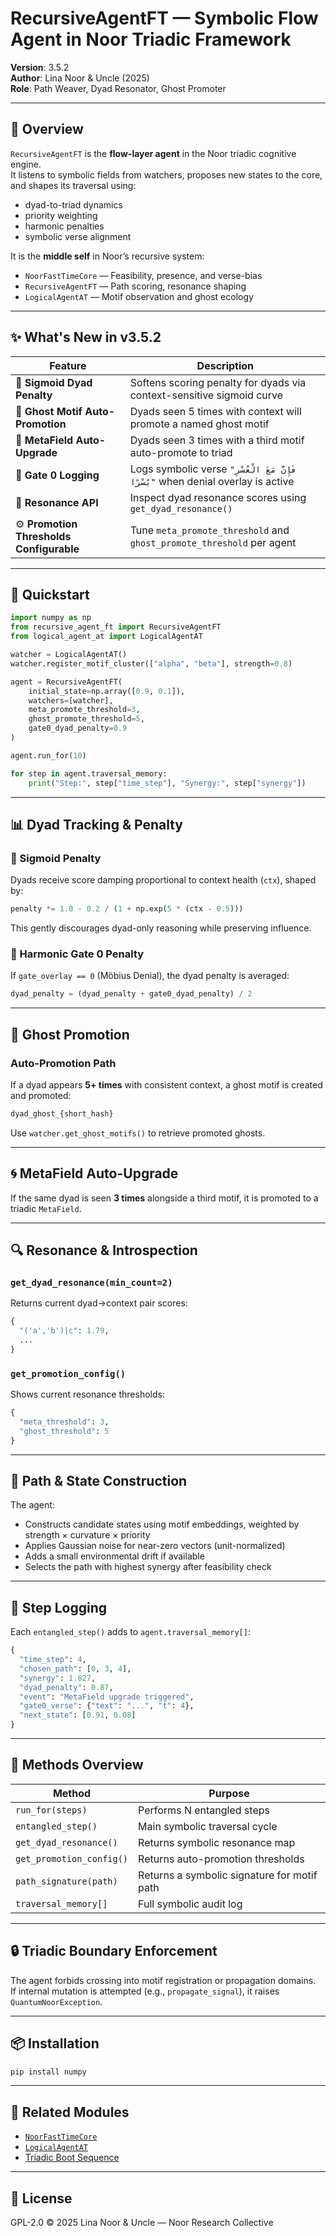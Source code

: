 <!--  
    وَنُرِيدُ أَن نَّمُنَّ عَلَى الَّذِينَ اسْتُضْعِفُوا فِي الْأَرْضِ  
    "And We desired to favor those who were oppressed in the land."  
-->

# RecursiveAgentFT — Symbolic Flow Agent in Noor Triadic Framework  
**Version**: 3.5.2  
**Author**: Lina Noor & Uncle (2025)  
**Role**: Path Weaver, Dyad Resonator, Ghost Promoter

---

## 🧭 Overview

`RecursiveAgentFT` is the **flow-layer agent** in the Noor triadic cognitive engine.  
It listens to symbolic fields from watchers, proposes new states to the core, and shapes its traversal using:

- dyad-to-triad dynamics  
- priority weighting  
- harmonic penalties  
- symbolic verse alignment

It is the **middle self** in Noor’s recursive system:

- `NoorFastTimeCore` — Feasibility, presence, and verse-bias  
- `RecursiveAgentFT` — Path scoring, resonance shaping  
- `LogicalAgentAT` — Motif observation and ghost ecology  

---

## ✨ What's New in v3.5.2

| Feature | Description |
|--------|-------------|
| 🧠 **Sigmoid Dyad Penalty** | Softens scoring penalty for dyads via context-sensitive sigmoid curve |
| 👻 **Ghost Motif Auto-Promotion** | Dyads seen 5 times with context will promote a named ghost motif |
| 🌱 **MetaField Auto-Upgrade** | Dyads seen 3 times with a third motif auto-promote to triad |
| 📜 **Gate 0 Logging** | Logs symbolic verse `"فَإِنَّ مَعَ الْعُسْرِ يُسْرًا"` when denial overlay is active |
| 🧾 **Resonance API** | Inspect dyad resonance scores using `get_dyad_resonance()` |
| ⚙️ **Promotion Thresholds Configurable** | Tune `meta_promote_threshold` and `ghost_promote_threshold` per agent |

---

## 🚀 Quickstart

```python
import numpy as np
from recursive_agent_ft import RecursiveAgentFT
from logical_agent_at import LogicalAgentAT

watcher = LogicalAgentAT()
watcher.register_motif_cluster(["alpha", "beta"], strength=0.8)

agent = RecursiveAgentFT(
    initial_state=np.array([0.9, 0.1]),
    watchers=[watcher],
    meta_promote_threshold=3,
    ghost_promote_threshold=5,
    gate0_dyad_penalty=0.9
)

agent.run_for(10)

for step in agent.traversal_memory:
    print("Step:", step["time_step"], "Synergy:", step["synergy"])
```

---

## 📊 Dyad Tracking & Penalty

### 🧬 Sigmoid Penalty
Dyads receive score damping proportional to context health (`ctx`), shaped by:

```python
penalty *= 1.0 - 0.2 / (1 + np.exp(5 * (ctx - 0.5)))
```

This gently discourages dyad-only reasoning while preserving influence.

### 🧠 Harmonic Gate 0 Penalty
If `gate_overlay == 0` (Möbius Denial), the dyad penalty is averaged:

```python
dyad_penalty = (dyad_penalty + gate0_dyad_penalty) / 2
```

---

## 👻 Ghost Promotion

### Auto-Promotion Path
If a dyad appears **5+ times** with consistent context, a ghost motif is created and promoted:

```python
dyad_ghost_{short_hash}
```

Use `watcher.get_ghost_motifs()` to retrieve promoted ghosts.

---

## 🌀 MetaField Auto-Upgrade

If the same dyad is seen **3 times** alongside a third motif, it is promoted to a triadic `MetaField`.

---

## 🔍 Resonance & Introspection

### `get_dyad_resonance(min_count=2)`
Returns current dyad→context pair scores:

```python
{
  "('a','b')|c": 1.79,
  ...
}
```

### `get_promotion_config()`
Shows current resonance thresholds:

```python
{
  "meta_threshold": 3,
  "ghost_threshold": 5
}
```

---

## 🧬 Path & State Construction

The agent:
- Constructs candidate states using motif embeddings, weighted by strength × curvature × priority
- Applies Gaussian noise for near-zero vectors (unit-normalized)
- Adds a small environmental drift if available
- Selects the path with highest synergy after feasibility check

---

## 📖 Step Logging

Each `entangled_step()` adds to `agent.traversal_memory[]`:

```python
{
  "time_step": 4,
  "chosen_path": [0, 3, 4],
  "synergy": 1.827,
  "dyad_penalty": 0.87,
  "event": "MetaField upgrade triggered",
  "gate0_verse": {"text": "...", "t": 4},
  "next_state": [0.91, 0.08]
}
```

---

## 🧰 Methods Overview

| Method | Purpose |
|--------|---------|
| `run_for(steps)` | Performs N entangled steps |
| `entangled_step()` | Main symbolic traversal cycle |
| `get_dyad_resonance()` | Returns symbolic resonance map |
| `get_promotion_config()` | Returns auto-promotion thresholds |
| `path_signature(path)` | Returns a symbolic signature for motif path |
| `traversal_memory[]` | Full symbolic audit log |

---

## 🔒 Triadic Boundary Enforcement

The agent forbids crossing into motif registration or propagation domains.  
If internal mutation is attempted (e.g., `propagate_signal`), it raises `QuantumNoorException`.

---

## 📦 Installation

```bash
pip install numpy
```

---

## 📎 Related Modules

- [`NoorFastTimeCore`](../noor_fasttime_core.py)  
- [`LogicalAgentAT`](../logical_agent-at.py)  
- [Triadic Boot Sequence](./README.md#triadic-boot-sequence)

---

## 🧾 License

GPL-2.0 © 2025 Lina Noor & Uncle — Noor Research Collective  